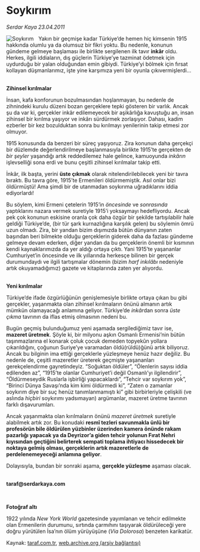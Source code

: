 # Soykırım

*Serdar Kaya 23.04.2011*

<div class="yazi"><img align="left" alt="Soykırım" border="0" src="http://www.taraf.com.tr/fotoraflar/makaleler/soykirim-2_4388_orijinal.jpg" style="border-right-width:10px; border-color:#FFFFFF"/><p>Yakın bir geçmişe kadar Türkiye’de hemen hiç kimsenin 1915 hakkında olumlu ya da olumsuz bir fikri yoktu. Bu nedenle, konunun gündeme gelmeye başlaması ile birlikte sergilenen ilk tavır <b>inkâr</b> oldu. Herkes, ilgili iddiaların, dış güçlerin Türkiye’ye tazminat ödetmek için uydurduğu bir yalan olduğundan emin gibiydi. Türkiye’yi bölmek için fırsat kollayan düşmanlarımız, işte yine karşımıza yeni bir oyunla çıkıvermişlerdi...</p>
<p><b><br/>Zihinsel kırılmalar</b></p>
<p>İnsan, kafa konforunun bozulmasından hoşlanmayan, bu nedenle de zihnindeki kurulu düzeni bozan gerçeklere tepki gösteren bir varlık. Ancak şu da var ki, gerçekler inkâr edilemeyecek bir aşikârlığa kavuştuğu an, insan zihinsel bir kırılma yaşıyor ve inkârı sürdürmek zorlaşıyor. Dahası, kadim ezberler bir kez bozulduktan sonra bu kırılmayı yenilerinin takip etmesi zor olmuyor.</p>
<p>1915 konusunda da benzeri bir süreç yaşıyoruz. Zira konunun daha gerçekçi bir düzlemde değerlendirilmeye başlanmasıyla birlikte 1915’te gerçekten de <i>bir şeyler</i> yaşandığı artık reddedilemez hale gelince, kamuoyunda <i>inkârın</i> işlevselliği sona erdi ve bunu çeşitli zihinsel kırılmalar takip etti.</p>
<p>İnkâr, ilk başta, yerini <b>üste çıkmak</b> olarak nitelendirilebilecek yeni bir tavra bıraktı. Bu tavra göre, 1915’te Ermenileri öldürmemiştik. Asıl onlar bizi öldürmüştü! Ama şimdi bir de utanmadan soykırıma uğradıklarını iddia ediyorlardı!</p>
<p>Bu söylem, kimi Ermeni çetelerin 1915’in <i>öncesinde</i> ve <i>sonrasında</i> yaptıklarını nazara vermek suretiyle 1915’i yoksaymayı hedefliyordu. Ancak pek çok konunun eskisine oranla çok daha özgür bir şekilde tartışılabilir hale geldiği Türkiye’de, (bir tür şark kurnazlığına karşılık gelen) bu söylemin ömrü uzun olmadı. Zira, bir yandan bizim dışımızda bütün dünyanın zaten başından beri bilmekte olduğu gerçeklerin giderek daha da fazlası gündeme gelmeye devam ederken, diğer yandan da bu gerçeklerin önemli bir kısmının kendi kaynaklarımızda da yer aldığı ortaya çıktı. Yani 1915’te yaşananlar Cumhuriyet’in öncesinde ve ilk yıllarında herkesçe bilinen bir gerçek durumundaydı ve ilgili tartışmalar dönemin (bizim <i>harf inkılâbı</i> nedeniyle artık okuyamadığımız) gazete ve kitaplarında zaten yer alıyordu.</p>
<p><b><br/>Yeni kırılmalar</b></p>
<p>Türkiye’de ifade özgürlüğünün genişlemesiyle birlikte ortaya çıkan bu gibi gerçekler, yaşanmakta olan zihinsel kırılmaların önünü almanın artık mümkün olamayacağı anlamına geliyor. Türkiye’de <i>inkâr</i>dan sonra <i>üste çıkma</i> tavrının da iflas etmiş olmasının nedeni bu.</p>
<p>Bugün geçmiş bulunduğumuz yeni aşamada sergilediğimiz tavır ise, <b>mazeret üretmek</b>. Şöyle ki, bir milyonu aşkın Osmanlı Ermenisi’nin bütün taşınmazlarına el konarak çoluk çocuk demeden topyekûn yollara çıkarıldığını, çoğunun Suriye’ye varamadan öldü(rüldü)ğünü artık biliyoruz. Ancak bu bilginin ima ettiği gerçeklerle yüzleşmeye henüz hazır değiliz. Bu nedenle de, çeşitli mazeretler üreterek geçmişte yaşananları gerekçelendirme gayretindeyiz. “Soğuktan öldüler”, “Ölenlerin sayısı iddia edilenden az”, “1915’te olanlar Cumhuriyet’i değil Osmanlı’yı ilgilendirir”, “Öldürmeseydik Ruslarla işbirliği yapacaklardı”, “Tehcir var soykırım yok”, “Birinci Dünya Savaşı’nda kim kimi öldürmedi ki”, “Zaten o zamanlar soykırım diye bir suç henüz tanımlanmamıştı ki” gibi birbirleriyle çelişkili (ve aslında <i>hiçbiri</i> soykırımı yadsımayan) argümanlar, mazeret üretme tavrının farklı dışavurumları.</p>
<p>Ancak yaşanmakta olan kırılmaların önünü <i>mazeret üretmek</i> suretiyle alabilmek artık zor. Bu konudaki <b>resmî tezleri savunmakla ünlü bir profesörün bile öldürülen yüzbinler üzerinden kamera önünde rakam pazarlığı yapacak ya da Deyrizor’a giden tehcir yolunun Fırat Nehri kıyısından geçtiğini belirterek sempati toplama ihtiyacı hissedecek bir noktaya gelmiş olması, gerçeklerin artık mazeretlerle de perdelenemeyeceği anlamına geliyor</b>.</p>
<p>Dolayısıyla, bundan bir sonraki aşama, <b>gerçekle yüzleşme</b> aşaması olacak.</p>
<p><b><br/>taraf@serdarkaya.com</b></p>
<p><b> </b></p>
<p><strong>Fotoğraf altı</strong></p>
<p>1922 yılında <i>New York World</i> gazetesinde yayımlanan ve tehcir edilmekte olan Ermenilerin durumunu, sırtında çarmıhını taşıyarak öldürüleceği yere doğru yürütülen İsa’nın ölüm yürüyüşüne (<i>Via Dolorosa</i>) benzeten karikatür.</p>
</div>

Kaynak: [taraf.com.tr](http://www.taraf.com.tr:80/serdar-kaya/makale-soykirim-2.htm), [web.archive.org (arşiv bağlantısı)](http://web.archive.org/web/20131213010738/http://www.taraf.com.tr:80/serdar-kaya/makale-soykirim-2.htm)
